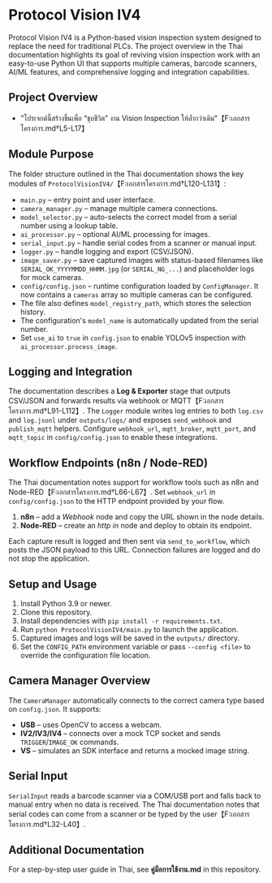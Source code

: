 # Protocol Vision IV4

Protocol Vision IV4 is a Python-based vision inspection system designed to replace the need for traditional PLCs. The project overview in the Thai documentation highlights its goal of reviving vision inspection work with an easy-to-use Python UI that supports multiple cameras, barcode scanners, AI/ML features, and comprehensive logging and integration capabilities.

## Project Overview
- "โปรเจกต์นี้สร้างขึ้นเพื่อ “ชุบชีวิต” งาน Vision Inspection ให้ล้ำกว่าเดิม"【F:เอกสารโครงการ.md†L5-L17】

## Module Purpose

The folder structure outlined in the Thai documentation shows the key modules of
`ProtocolVisionIV4/`【F:เอกสารโครงการ.md†L120-L131】:
- `main.py` – entry point and user interface.
- `camera_manager.py` – manage multiple camera connections.
- `model_selector.py` – auto-selects the correct model from a serial number using a lookup table.
- `ai_processor.py` – optional AI/ML processing for images.
- `serial_input.py` – handle serial codes from a scanner or manual input.
- `logger.py` – handle logging and export (CSV/JSON).
- `image_saver.py` – save captured images with status-based filenames like
  `SERIAL_OK_YYYYMMDD_HHMM.jpg` (or `SERIAL_NG_...`) and placeholder logs for
  mock cameras.
- `config/config.json` – runtime configuration loaded by `ConfigManager`. It now
  contains a `cameras` array so multiple cameras can be configured.
- The file also defines `model_registry_path`, which stores the selection history.
- The configuration's `model_name` is automatically updated from the serial number.
- Set `use_ai` to `true` in `config.json` to enable YOLOv5 inspection with
`ai_processor.process_image`.

## Logging and Integration

The documentation describes a **Log & Exporter** stage that outputs CSV/JSON and forwards results via webhook or MQTT【F:เอกสารโครงการ.md†L91-L112】. The `Logger` module writes log entries to both `log.csv` and `log.jsonl` under `outputs/logs/` and exposes `send_webhook` and `publish_mqtt` helpers. Configure `webhook_url`, `mqtt_broker`, `mqtt_port`, and `mqtt_topic` in `config/config.json` to enable these integrations.

## Workflow Endpoints (n8n / Node-RED)

The Thai documentation notes support for workflow tools such as n8n and Node-RED【F:เอกสารโครงการ.md†L66-L67】. Set `webhook_url` in `config/config.json` to the HTTP endpoint provided by your flow.

1. **n8n** – add a *Webhook* node and copy the URL shown in the node details.
2. **Node-RED** – create an *http in* node and deploy to obtain its endpoint.

Each capture result is logged and then sent via `send_to_workflow`, which posts the JSON payload to this URL. Connection failures are logged and do not stop the application.

## Setup and Usage
1. Install Python 3.9 or newer.
2. Clone this repository.
3. Install dependencies with `pip install -r requirements.txt`.
4. Run `python ProtocolVisionIV4/main.py` to launch the application.
5. Captured images and logs will be saved in the `outputs/` directory.
6. Set the `CONFIG_PATH` environment variable or pass `--config <file>` to
   override the configuration file location.

## Camera Manager Overview

The `CameraManager` automatically connects to the correct camera type based on
`config.json`. It supports:
* **USB** – uses OpenCV to access a webcam.
* **IV2/IV3/IV4** – connects over a mock TCP socket and sends `TRIGGER`/`IMAGE_OK` commands.
* **VS** – simulates an SDK interface and returns a mocked image string.

## Serial Input

`SerialInput` reads a barcode scanner via a COM/USB port and falls back to
manual entry when no data is received. The Thai documentation notes that serial
codes can come from a scanner or be typed by the user【F:เอกสารโครงการ.md†L32-L40】.

## Additional Documentation

For a step-by-step user guide in Thai, see **คู่มือการใช้งาน.md** in this
repository.

